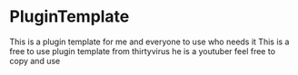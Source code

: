 # PluginTemplate
This is a plugin template for me and everyone to use who needs it 
This is a free to use plugin template from thirtyvirus he is a youtuber feel free to copy and use
